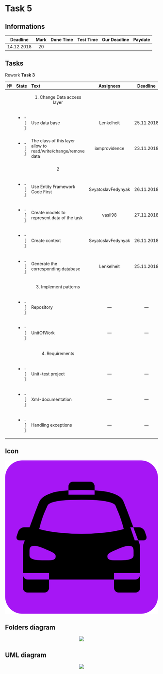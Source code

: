 # Task 5

## Informations

| Deadline |Mark|Done Time |Test Time |Our Deadline|Paydate|
|:--------:|:--:|:--------:|:--------:|:----------:|:-----:|
|14.12.2018| 20 |          |          |            |       |


## Tasks

Rework **Task 3**

|№|          State         |                            Text                                           |   Assignees  |  Deadline  |
|-|:----------------------:|:--------------------------------------------------------------------------|:------------:|:----------:|
| |                        | <p align="center">      1. Change Data access layer</p>                   |              |            |
| |<ul><li>- [ ] </li></ul>| Use data base                                                             | Lenkelheit   | 25.11.2018 |
| |<ul><li>- [ ] </li></ul>| The class of this layer allow to read/write/change/remove data            |iamprovidence | 23.11.2018 |
| |                        | <p align="center">      2      </p>                                       |              |            |
| |<ul><li>- [ ] </li></ul>| Use Entity Framework Code First                                         |SvyatoslavFedynyak|26.11.2018|
| |<ul><li>- [ ] </li></ul>| Create models to represent data of the task                               |vasil98         |27.11.2018|
| |<ul><li>- [ ] </li></ul>| Create context                                                          |SvyatoslavFedynyak|26.11.2018|
| |<ul><li>- [ ] </li></ul>| Generate the corresponding database                                       |  Lenkelheit  | 25.11.2018 |
| |                        | <p align="center">      3.  Implement patterns  </p>                      |              |            |
| |<ul><li>- [ ] </li></ul>| Repository                                                                |      —       |      —     |
| |<ul><li>- [ ] </li></ul>| UnitOfWork                                                                |      —       |      —     |
| |                        | <p align="center"> 4. Requirements </p>                                   |              |            |
| |<ul><li>- [ ] </li></ul>| Unit-test project                                                         |      —       |      —     |
| |<ul><li>- [ ] </li></ul>| Xml-documentation                                                         |      —       |      —     |
| |<ul><li>- [ ] </li></ul>| Handling exceptions                                                       |      —       |      —     |

## Icon

<p align="center">
  <img src="/Images/Task5/ico.png">
</p>

## Folders diagram

<p align="center">
  <img src="/Images/Task5/files.png">
</p>

## UML diagram

<p align="center">
  <img src="/Images/Task5/uml.png">
</p>
 
